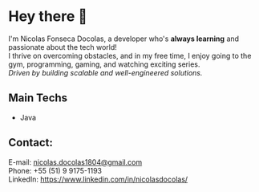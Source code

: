 # Hey there 👋
I'm Nicolas Fonseca Docolas, a developer who's **always learning** and passionate about the tech world! <br>
I thrive on overcoming obstacles, and in my free time, I enjoy going to the gym, programming, gaming, and watching exciting series. <br>
*Driven by building scalable and well-engineered solutions.*

## Main Techs
- Java

## Contact: 
E-mail: nicolas.docolas1804@gmail.com<br>
Phone: +55 (51) 9 9175-1193<br>
LinkedIn: https://www.linkedin.com/in/nicolasdocolas/
